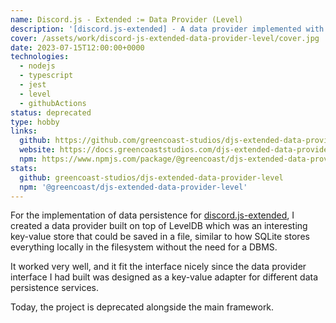 ```yaml
---
name: Discord.js - Extended := Data Provider (Level)
description: '[discord.js-extended] - A data provider implemented with LevelDB.'
cover: /assets/work/discord-js-extended-data-provider-level/cover.jpg
date: 2023-07-15T12:00:00+0000
technologies:
  - nodejs
  - typescript
  - jest
  - level
  - githubActions
status: deprecated
type: hobby
links:
  github: https://github.com/greencoast-studios/djs-extended-data-provider-level
  website: https://docs.greencoaststudios.com/djs-extended-data-provider-level/master/
  npm: https://www.npmjs.com/package/@greencoast/djs-extended-data-provider-level
stats:
  github: greencoast-studios/djs-extended-data-provider-level
  npm: '@greencoast/djs-extended-data-provider-level'
---
```


For the implementation of data persistence for [discord.js-extended](.,/discord-js-extended), I created a data provider
built on top of LevelDB which was an interesting key-value store that could be saved in a file, similar to how SQLite
stores everything locally in the filesystem without the need for a DBMS.

It worked very well, and it fit the interface nicely since the data provider interface I had built was designed as a
key-value adapter for different data persistence services.

Today, the project is deprecated alongside the main framework.
